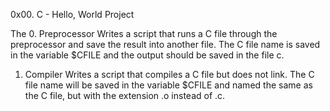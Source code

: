0x00. C - Hello, World Project

The 0. Preprocessor 
    Writes a script that runs a C file through the preprocessor and save the result into another file. The C file name is saved in the variable $CFILE and the output should be saved in the file c.
    
1. Compiler
   Writes a script that compiles a C file but does not link. The C file name will be saved in the variable $CFILE and  named the same as the C file, but with the extension .o instead of .c.